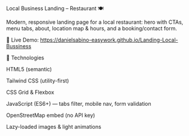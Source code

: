 Local Business Landing – Restaurant 🍽️

Modern, responsive landing page for a local restaurant: hero with CTAs, menu tabs, about, location map & hours, and a booking/contact form.

🔗 Live Demo: https://danielsabino-easywork.github.io/Landing-Local-Bussiness

🚀 Technologies

HTML5 (semantic)

Tailwind CSS (utility-first)

CSS Grid & Flexbox

JavaScript (ES6+) — tabs filter, mobile nav, form validation

OpenStreetMap embed (no API key)

Lazy-loaded images & light animations
